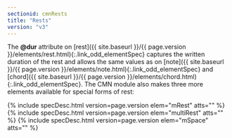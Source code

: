 ```yaml
---
sectionid: cmnRests
title: "Rests"
version: "v3"
---
```




The **@dur** attribute on [rest]({{ site.baseurl }}/{{ page.version }}/elements/rest.html){:.link_odd_elementSpec} captures the written duration
of the rest and allows the same values as on [note]({{ site.baseurl }}/{{ page.version }}/elements/note.html){:.link_odd_elementSpec} and [chord]({{ site.baseurl }}/{{ page.version }}/elements/chord.html){:.link_odd_elementSpec}. The CMN module also makes three more elements available for
special forms of rest:



{% include specDesc.html version=page.version elem="mRest" atts="" %}
{% include specDesc.html version=page.version elem="multiRest" atts="" %}
{% include specDesc.html version=page.version elem="mSpace" atts="" %}






